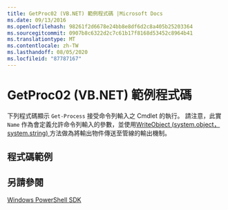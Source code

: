 ```yaml
---
title: GetProc02 (VB.NET) 範例程式碼 |Microsoft Docs
ms.date: 09/13/2016
ms.openlocfilehash: 98261f2d6678e24bb8e8df6d2c8a405b25203364
ms.sourcegitcommit: 0907b8c6322d2c7c61b17f8168d53452c8964b41
ms.translationtype: MT
ms.contentlocale: zh-TW
ms.lasthandoff: 08/05/2020
ms.locfileid: "87787167"
---
```

# <a name="getproc02-vbnet-sample-code"></a>GetProc02 (VB.NET) 範例程式碼

下列程式碼顯示 `Get-Process` 接受命令列輸入之 Cmdlet 的執行。 請注意，此實 `Name` 作為會定義允許命令列輸入的參數，並使用[WriteObject (system.object，system.string) ](/dotnet/api/system.management.automation.cmdlet.writeobject?view=pscore-6.2.0#System_Management_Automation_Cmdlet_WriteObject_System_Object_System_Boolean_)方法做為將輸出物件傳送至管線的輸出機制。

## <a name="code-sample"></a>程式碼範例

<!-- TODO!!!: review snippet reference  [!CODE [Msh_samplesgetproc02#getproc02vball](Msh_samplesgetproc02#getproc02vball)]  -->

## <a name="see-also"></a>另請參閱

[Windows PowerShell SDK](../windows-powershell-reference.md)
